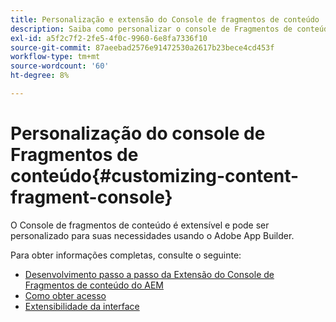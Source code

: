 ```yaml
---
title: Personalização e extensão do Console de fragmentos de conteúdo
description: Saiba como personalizar o console de Fragmentos de conteúdo
exl-id: a5f2c7f2-2fe5-4f0c-9960-6e8fa7336f10
source-git-commit: 87aeebad2576e91472530a2617b23bece4cd453f
workflow-type: tm+mt
source-wordcount: '60'
ht-degree: 8%

---
```


# Personalização do console de Fragmentos de conteúdo{#customizing-content-fragment-console}

O Console de fragmentos de conteúdo é extensível e pode ser personalizado para suas necessidades usando o Adobe App Builder.

Para obter informações completas, consulte o seguinte:

* [Desenvolvimento passo a passo da Extensão do Console de Fragmentos de conteúdo do AEM](https://developer.adobe.com/uix/docs/services/aem-cf-console-admin/extension-development/#about-application)
* [Como obter acesso](https://developer.adobe.com/uix/docs/guides/get-access/)
* [Extensibilidade da interface](https://developer.adobe.com/uix/docs/)
